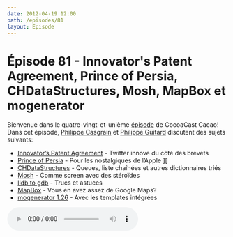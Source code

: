 ```yaml
---
date: 2012-04-19 12:00
path: /episodes/81
layout: Episode
---
```

# Épisode 81 - Innovator's Patent Agreement, Prince of Persia, CHDataStructures, Mosh, MapBox et mogenerator
<p>Bienvenue dans le quatre-vingt-et-unième <a href="https://archive.org/download/cacaocast/cacaocast_81.mp3" title="CocoaCast Cacao Episode 81">épisode</a> de CocoaCast Cacao! Dans cet épisode, <a href="http://www.twitter.com/philippec" title="Philippe Casgrain sur Twitter">Philippe Casgrain</a> et <a href="http://www.twitter.com/philippeguitard" title="Philippe Guitard sur Twitter">Philippe Guitard</a> discutent des sujets suivants:</p>
<ul><li><a href="http://blog.twitter.com/2012/04/introducing-innovators-patent-agreement.html" title="Innovator's Patent Agreement">Innovator&rsquo;s Patent Agreement</a> - Twitter innove du côté des brevets</li>
<li><a href="http://jordanmechner.com/blog/2012/04/source/" title="Prince of Persia">Prince of Persia</a> - Pour les nostalgiques de l’Apple ][</li>
<li><a href="http://cocoaheads.byu.edu/code/chdatastructures" title="CHDataStructures">CHDataStructures</a> - Queues, liste chaînées et autres dictionnaires triés</li>
<li><a href="http://mosh.mit.edu/" title="Mosh">Mosh</a> - Comme screen avec des stéroïdes</li>
<li><a href="http://lldb.llvm.org/lldb-gdb.html" title="lldb to gdb">lldb to gdb</a> - Trucs et astuces</li>
<li><a href="http://mapbox.com/blog/introducing-mapbox-ios-sdk/" title="MapBox">MapBox</a> - Vous en avez assez de Google Maps?</li>
<li><a href="http://rentzsch.tumblr.com/post/21008846244/mogenerator-1-26" title="mogenerator 1.26">mogenerator 1.26</a> - Avec les templates intégrées</li>
</ul>
<p><audio controls><source src="https://archive.org/download/cacaocast/cacaocast_81.mp3" type="audio/mpeg"><source src="https://archive.org/download/cacaocast/cacaocast_81.mp3" type="audio/mp4">Votre navigateur ne supporte pas l'élément audio / Your browser does not support the audio element.</audio></p>
